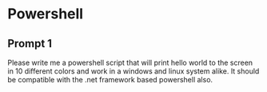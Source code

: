# Powershell

## Prompt 1

Please write me a powershell script that will print hello world to the screen in 10 different colors and work in a windows and linux system alike. It should be compatible with the .net framework based powershell also.

